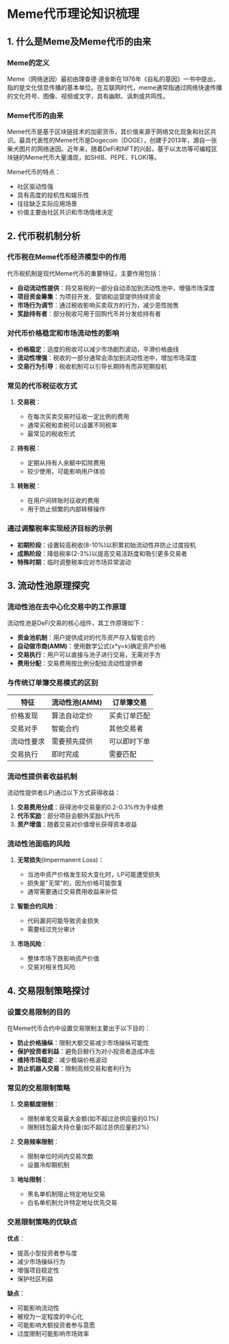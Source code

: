 # Meme代币理论知识梳理

## 1. 什么是Meme及Meme代币的由来

### Meme的定义
Meme（网络迷因）最初由理查德·道金斯在1976年《自私的基因》一书中提出，指的是文化信息传播的基本单位。在互联网时代，meme通常指通过网络快速传播的文化符号、图像、视频或文字，具有幽默、讽刺或共鸣性。

### Meme代币的由来
Meme代币是基于区块链技术的加密货币，其价值来源于网络文化现象和社区共识。最具代表性的Meme代币是Dogecoin（DOGE），创建于2013年，源自一张柴犬图片的网络迷因。近年来，随着DeFi和NFT的兴起，基于以太坊等可编程区块链的Meme代币大量涌现，如SHIB、PEPE、FLOKI等。

Meme代币的特点：
- 社区驱动性强
- 具有高度的投机性和娱乐性
- 往往缺乏实际应用场景
- 价值主要由社区共识和市场情绪决定

## 2. 代币税机制分析

### 代币税在Meme代币经济模型中的作用
代币税机制是现代Meme代币的重要特征，主要作用包括：

- **自动流动性提供**：将交易税的一部分自动添加到流动性池中，增强市场深度
- **项目资金筹集**：为项目开发、营销和运营提供持续资金
- **市场行为调节**：通过税收影响买卖双方的行为，减少恶性抛售
- **奖励持有者**：部分税收可用于回购代币并分发给持有者

### 对代币价格稳定和市场流动性的影响
- **价格稳定**：适度的税收可以减少市场剧烈波动，平滑价格曲线
- **流动性增强**：税收的一部分通常会添加到流动性池中，增加市场深度
- **交易行为引导**：税收机制可以引导长期持有而非短期投机

### 常见的代币税征收方式

1. **交易税**：
   - 在每次买卖交易时征收一定比例的费用
   - 通常买税和卖税可以设置不同税率
   - 最常见的税收形式

2. **持有税**：
   - 定期从持有人余额中扣除费用
   - 较少使用，可能影响用户体验

3. **转账税**：
   - 在用户间转账时征收的费用
   - 用于防止频繁的内部转移操作

### 通过调整税率实现经济目标的示例

- **初期阶段**：设置较高税收(8-10%)以积累初始流动性并防止过度投机
- **成熟阶段**：降低税率(2-3%)以提高交易活跃度和吸引更多交易者
- **特殊时期**：临时调整税率应对市场异常波动

## 3. 流动性池原理探究

### 流动性池在去中心化交易中的工作原理

流动性池是DeFi交易的核心组件，其工作原理如下：

- **资金池机制**：用户提供成对的代币资产存入智能合约
- **自动做市商(AMM)**：使用数学公式(x*y=k)确定资产价格
- **交易执行**：用户可以直接与池子进行交易，无需对手方
- **费用分配**：交易费用按比例分配给流动性提供者

### 与传统订单簿交易模式的区别

| 特征 | 流动性池(AMM) | 订单簿交易 |
|------|---------------|------------|
| 价格发现 | 算法自动定价 | 买卖订单匹配 |
| 交易对手 | 智能合约 | 其他交易者 |
| 流动性要求 | 需要预先提供 | 可以即时下单 |
| 交易执行 | 即时完成 | 需要匹配 |

### 流动性提供者收益机制

流动性提供者(LP)通过以下方式获得收益：

1. **交易费用分成**：获得池中交易量的0.2-0.3%作为手续费
2. **代币奖励**：部分项目会额外奖励LP代币
3. **资产增值**：随着交易对价值增长获得资本收益

### 流动性池面临的风险

1. **无常损失**(Impermanent Loss)：
   - 当池中资产价格发生较大变化时，LP可能遭受损失
   - 损失是"无常"的，因为价格可能恢复
   - 通常需要通过交易费用收益来补偿

2. **智能合约风险**：
   - 代码漏洞可能导致资金损失
   - 需要经过充分审计

3. **市场风险**：
   - 整体市场下跌影响资产价值
   - 交易对相关性风险

## 4. 交易限制策略探讨

### 设置交易限制的目的

在Meme代币合约中设置交易限制主要出于以下目的：

- **防止价格操纵**：限制大额交易减少市场操纵可能性
- **保护投资者利益**：避免巨鲸行为对小投资者造成冲击
- **维持市场稳定**：减少极端价格波动
- **防止机器人交易**：限制高频交易和套利行为

### 常见的交易限制策略

1. **交易额度限制**：
   - 限制单笔交易最大金额(如不超过总供应量的0.1%)
   - 限制钱包最大持仓量(如不超过总供应量的2%)

2. **交易频率限制**：
   - 限制单位时间内交易次数
   - 设置冷却期机制

3. **地址限制**：
   - 黑名单机制阻止特定地址交易
   - 白名单机制允许特定地址优先交易

### 交易限制策略的优缺点

**优点**：
- 提高小型投资者参与度
- 减少市场操纵行为
- 增强项目稳定性
- 保护社区利益

**缺点**：
- 可能影响流动性
- 被视为一定程度的中心化
- 可能影响大额投资者参与意愿
- 过度限制可能影响市场效率